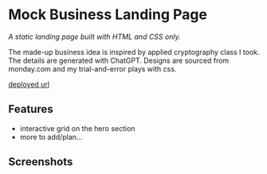 # Mock Business Landing Page

*A static landing page built with HTML and CSS only.*

The made-up business idea is inspired by applied cryptography class I took. The details are generated with ChatGPT. Designs are sourced from monday.com and my trial-and-error plays with css.

[deployed url](http://url-if-deployed-here)

## Features
- interactive grid on the hero section
- more to add/plan...

## Screenshots
